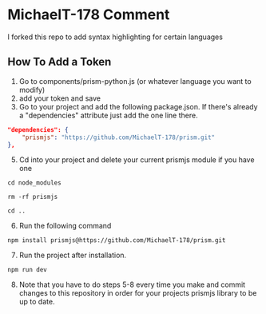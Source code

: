 # MichaelT-178 Comment 

I forked this repo to add syntax highlighting for certain languages 

## How To Add a Token

1. Go to components/prism-python.js (or whatever language you want to modify)
2. add your token and save
3. Go to your project and add the following package.json. If there's already a "dependencies" attribute just add the one line there.

```json
"dependencies": {
    "prismjs": "https://github.com/MichaelT-178/prism.git"
},
```

5. Cd into your project and delete your current prismjs module if you have one 

```
cd node_modules
```

```
rm -rf prismjs
```

```
cd ..
```

6. Run the following command 

```
npm install prismjs@https://github.com/MichaelT-178/prism.git
```

7. Run the project after installation.
```
npm run dev
```

8. Note that you have to do steps 5-8 every time you make and commit changes to this repository in order for your projects prismjs library to be up to date.